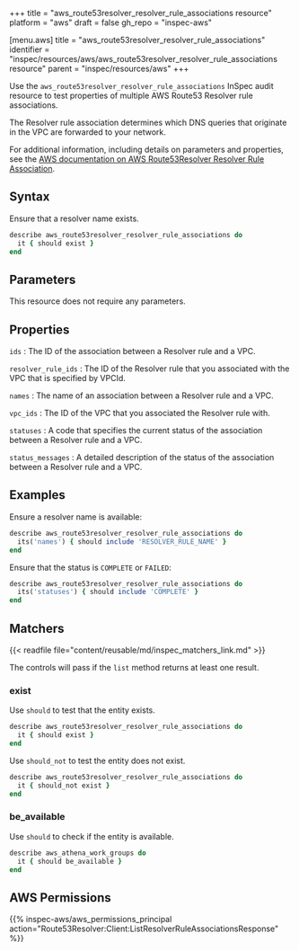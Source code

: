 +++
title = "aws_route53resolver_resolver_rule_associations resource"
platform = "aws"
draft = false
gh_repo = "inspec-aws"

[menu.aws]
title = "aws_route53resolver_resolver_rule_associations"
identifier = "inspec/resources/aws/aws_route53resolver_resolver_rule_associations resource"
parent = "inspec/resources/aws"
+++

Use the `aws_route53resolver_resolver_rule_associations` InSpec audit resource to test properties of multiple AWS Route53 Resolver rule associations.

The Resolver rule association determines which DNS queries that originate in the VPC are forwarded to your network.

For additional information, including details on parameters and properties, see the [AWS documentation on AWS Route53Resolver Resolver Rule Association](https://docs.aws.amazon.com/AWSCloudFormation/latest/UserGuide/aws-resource-route53resolver-resolverruleassociation.html).

## Syntax

Ensure that a resolver name exists.

```ruby
describe aws_route53resolver_resolver_rule_associations do
  it { should exist }
end
```

## Parameters

This resource does not require any parameters.

## Properties

`ids`
: The ID of the association between a Resolver rule and a VPC.

`resolver_rule_ids`
: The ID of the Resolver rule that you associated with the VPC that is specified by VPCId.

`names`
: The name of an association between a Resolver rule and a VPC.

`vpc_ids`
: The ID of the VPC that you associated the Resolver rule with.

`statuses`
: A code that specifies the current status of the association between a Resolver rule and a VPC.

`status_messages`
: A detailed description of the status of the association between a Resolver rule and a VPC.

## Examples

Ensure a resolver name is available:

```ruby
describe aws_route53resolver_resolver_rule_associations do
  its('names') { should include 'RESOLVER_RULE_NAME' }
end
```

Ensure that the status is `COMPLETE` or `FAILED`:

```ruby
describe aws_route53resolver_resolver_rule_associations do
  its('statuses') { should include 'COMPLETE' }
end
```

## Matchers

{{< readfile file="content/reusable/md/inspec_matchers_link.md" >}}

The controls will pass if the `list` method returns at least one result.

### exist

Use `should` to test that the entity exists.

```ruby
describe aws_route53resolver_resolver_rule_associations do
  it { should exist }
end
```

Use `should_not` to test the entity does not exist.

```ruby
describe aws_route53resolver_resolver_rule_associations do
  it { should_not exist }
end
```

### be_available

Use `should` to check if the entity is available.

```ruby
describe aws_athena_work_groups do
  it { should be_available }
end
```

## AWS Permissions

{{% inspec-aws/aws_permissions_principal action="Route53Resolver:Client:ListResolverRuleAssociationsResponse" %}}
